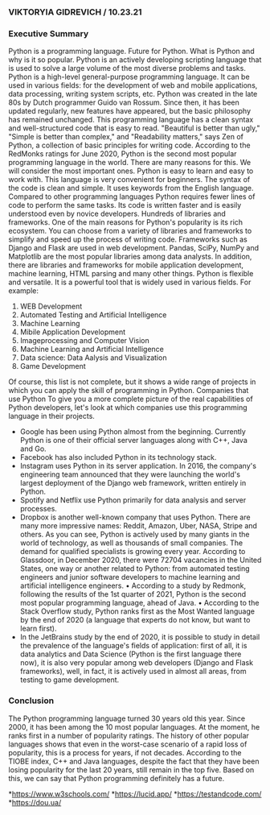 ### VIKTORYIA GIDREVICH / 10.23.21

### Executive Summary
Python is a programming language. Future for Python.
What is Python and why is it so popular.
Python is an actively developing scripting language that is used to solve a large volume of the most diverse problems and tasks.
Python is a high-level general-purpose programming language. It can be used in various fields: for the development of web and mobile applications, data processing, writing system scripts, etc.
Python was created in the late 80s by Dutch programmer Guido van Rossum. Since then, it has been updated regularly, new features have appeared, but the basic philosophy has remained unchanged. This programming language has a clean syntax and well-structured code that is easy to read. "Beautiful is better than ugly," "Simple is better than complex," and "Readability matters," says Zen of Python, a collection of basic principles for writing code.
According to the RedMonks ratings for June 2020, Python is the second most popular programming language in the world. There are many reasons for this. We will consider the most important ones.
Python is easy to learn and easy to work with.
This language is very convenient for beginners. The syntax of the code is clean and simple. It uses keywords from the English language. Compared to other programming languages Python requires fewer lines of code to perform the same tasks. Its code is written faster and is easily understood even by novice developers.
Hundreds of libraries and frameworks.
One of the main reasons for Python's popularity is its rich ecosystem. You can choose from a variety of libraries and frameworks to simplify and speed up the process of writing code. Frameworks such as Django and Flask are used in web development. Pandas, SciPy, NumPy and Matplotlib are the most popular libraries among data analysts. In addition, there are libraries and frameworks for mobile application development, machine learning, HTML parsing and many other things.
Python is flexible and versatile.
It is a powerful tool that is widely used in various fields.
For example:
1. WEB Development
2. Automated Testing and Artificial Intelligence
3. Machine Learning
4. Mibile Application Development
5. Imageprocessing and Computer Vision
6. Machine Learning and Artificial Intelligence
7. Data science: Data Aalysis and Visualization
8. Game Development

Of course, this list is not complete, but it shows a wide range of projects in which you can apply the skill of programming in Python.
Companies that use Python
To give you a more complete picture of the real capabilities of Python developers, let's look at which companies use this programming language in their projects.
* Google has been using Python almost from the beginning. Currently Python is one of their official server languages along with C++, Java and Go.
* Facebook has also included Python in its technology stack.
* Instagram uses Python in its server application. In 2016, the company's engineering team announced that they were launching the world's largest deployment of the Django web framework, written entirely in Python.
* Spotify and Netflix use Python primarily for data analysis and server processes.
* Dropbox is another well-known company that uses Python.
There are many more impressive names: Reddit, Amazon, Uber, NASA, Stripe and others. As you can see, Python is actively used by many giants in the world of technology, as well as thousands of small companies.
The demand for qualified specialists is growing every year. According to Glassdoor, in December 2020, there were 72704 vacancies in the United States, one way or another related to Python: from automated testing engineers and junior software developers to machine learning and artificial intelligence engineers.
• According to a study by Redmonk, following the results of the 1st quarter of 2021, Python is the second most popular programming language, ahead of Java.
• According to the Stack Overflow study, Python ranks first as the Most Wanted language by the end of 2020 (a language that experts do not know, but want to learn first).
* In the JetBrains study by the end of 2020, it is possible to study in detail the prevalence of the language's fields of application: first of all, it is data analytics and Data Science (Python is the first language there now), it is also very popular among web developers (Django and Flask frameworks), well, in fact, it is actively used in almost all areas, from testing to game development.
### Conclusion
The Python programming language turned 30 years old this year. Since 2000, it has been among the 10 most popular languages. At the moment, he ranks first in a number of popularity ratings. The history of other popular languages shows that even in the worst-case scenario of a rapid loss of popularity, this is a process for years, if not decades. According to the TIOBE index, C++ and Java languages, despite the fact that they have been losing popularity for the last 20 years, still remain in the top five. Based on this, we can say that Python programming definitely has a future.

*https://www.w3schools.com/
*https://lucid.app/
*https://testandcode.com/
*https://dou.ua/


